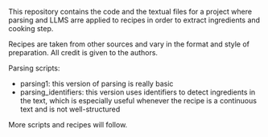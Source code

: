 This repository contains the code and the textual files for a project where parsing and LLMS arre applied to recipes in order to extract ingredients and cooking step.

Recipes are taken from other sources and vary in the format and style of preparation. All credit is given to the authors.

Parsing scripts:
- parsing1: this version of parsing is really basic
- parsing_identifiers: this version uses identifiers to detect ingredients in the text, which is especially useful whenever the recipe is a continuous text and is not well-structured

More scripts and recipes will follow.
